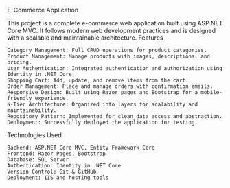 E-Commerce Application

This project is a complete e-commerce web application built using ASP.NET Core MVC. It follows modern web development practices and is designed with a scalable and maintainable architecture.
Features

    Category Management: Full CRUD operations for product categories.
    Product Management: Manage products with images, descriptions, and pricing.
    User Authentication: Integrated authentication and authorization using Identity in .NET Core.
    Shopping Cart: Add, update, and remove items from the cart.
    Order Management: Place and manage orders with confirmation emails.
    Responsive Design: Built using Razor pages and Bootstrap for a mobile-friendly experience.
    N-Tier Architecture: Organized into layers for scalability and maintainability.
    Repository Pattern: Implemented for clean data access and abstraction.
    Deployment: Successfully deployed the application for testing.

Technologies Used

    Backend: ASP.NET Core MVC, Entity Framework Core
    Frontend: Razor Pages, Bootstrap
    Database: SQL Server
    Authentication: Identity in .NET Core
    Version Control: Git & GitHub
    Deployment: IIS and hosting tools
